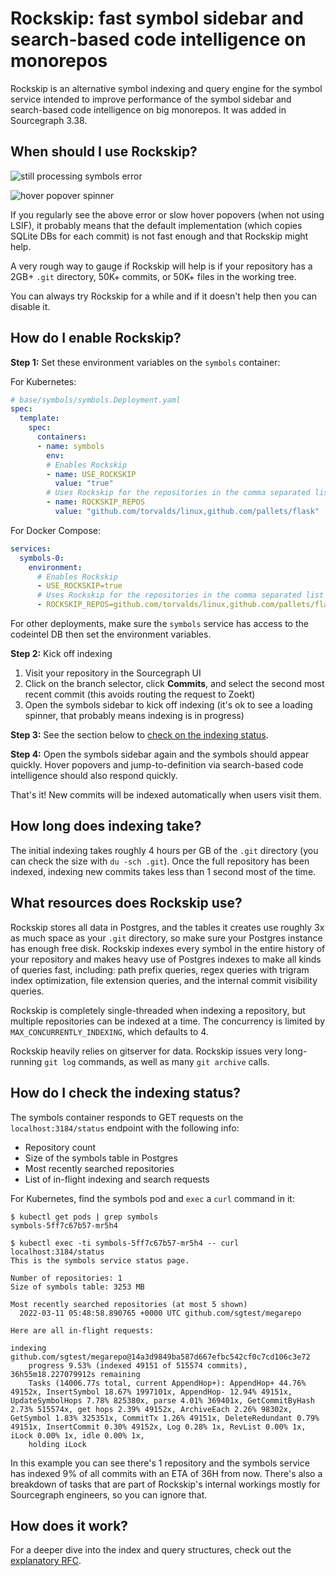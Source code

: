 # Rockskip: fast symbol sidebar and search-based code intelligence on monorepos

Rockskip is an alternative symbol indexing and query engine for the symbol service intended to improve performance of the symbol sidebar and search-based code intelligence on big monorepos. It was added in Sourcegraph 3.38.

## When should I use Rockskip?

![still processing symbols error](https://storage.googleapis.com/sourcegraph-assets/docs/images/code-intelligence/symbol-sidebar-timeout.png)

![hover popover spinner](https://storage.googleapis.com/sourcegraph-assets/docs/images/code-intelligence/hover-popover-spinner.png)

If you regularly see the above error or slow hover popovers (when not using LSIF), it probably means that the default implementation (which copies SQLite DBs for each commit) is not fast enough and that Rockskip might help.

A very rough way to gauge if Rockskip will help is if your repository has a 2GB+ `.git` directory, 50K+ commits, or 50K+ files in the working tree.

You can always try Rockskip for a while and if it doesn't help then you can disable it.

## How do I enable Rockskip?

**Step 1:** Set these environment variables on the `symbols` container:

For Kubernetes:

```yaml
# base/symbols/symbols.Deployment.yaml
spec:
  template:
    spec:
      containers:
      - name: symbols
        env:
        # Enables Rockskip
        - name: USE_ROCKSKIP
          value: "true"
        # Uses Rockskip for the repositories in the comma separated list
        - name: ROCKSKIP_REPOS
          value: "github.com/torvalds/linux,github.com/pallets/flask"
```

For Docker Compose:

```yaml
services:
  symbols-0:
    environment:
      # Enables Rockskip
      - USE_ROCKSKIP=true
      # Uses Rockskip for the repositories in the comma separated list
      - ROCKSKIP_REPOS=github.com/torvalds/linux,github.com/pallets/flask
```

For other deployments, make sure the `symbols` service has access to the codeintel DB then set the environment variables.

**Step 2:** Kick off indexing

1. Visit your repository in the Sourcegraph UI
1. Click on the branch selector, click **Commits**, and select the second most recent commit (this avoids routing the request to Zoekt)
1. Open the symbols sidebar to kick off indexing (it's ok to see a loading spinner, that probably means indexing is in progress)

**Step 3:** See the section below to [check on the indexing status](#how-do-i-check-the-indexing-status).

**Step 4:** Open the symbols sidebar again and the symbols should appear quickly. Hover popovers and jump-to-definition via search-based code intelligence should also respond quickly.

That's it! New commits will be indexed automatically when users visit them.

## How long does indexing take?

The initial indexing takes roughly 4 hours per GB of the `.git` directory (you can check the size with `du -sch .git`). Once the full repository has been indexed, indexing new commits takes less than 1 second most of the time.

## What resources does Rockskip use?

Rockskip stores all data in Postgres, and the tables it creates use roughly 3x as much space as your `.git` directory, so make sure your Postgres instance has enough free disk. Rockskip indexes every symbol in the entire history of your repository and makes heavy use of Postgres indexes to make all kinds of queries fast, including: path prefix queries, regex queries with trigram index optimization, file extension queries, and the internal commit visibility queries.

Rockskip is completely single-threaded when indexing a repository, but multiple repositories can be indexed at a time. The concurrency is limited by `MAX_CONCURRENTLY_INDEXING`, which defaults to 4.

Rockskip heavily relies on gitserver for data. Rockskip issues very long-running `git log` commands, as well as many `git archive` calls.

## How do I check the indexing status?

The symbols container responds to GET requests on the `localhost:3184/status` endpoint with the following info:

- Repository count
- Size of the symbols table in Postgres
- Most recently searched repositories
- List of in-flight indexing and search requests

For Kubernetes, find the symbols pod and `exec` a `curl` command in it:

```
$ kubectl get pods | grep symbols
symbols-5ff7c67b57-mr5h4

$ kubectl exec -ti symbols-5ff7c67b57-mr5h4 -- curl localhost:3184/status
This is the symbols service status page.

Number of repositories: 1
Size of symbols table: 3253 MB

Most recently searched repositories (at most 5 shown)
  2022-03-11 05:48:58.890765 +0000 UTC github.com/sgtest/megarepo

Here are all in-flight requests:

indexing github.com/sgtest/megarepo@14a3d9849ba587d667efbc542cf0c7cd106c3e72
    progress 9.53% (indexed 49151 of 515574 commits), 36h55m18.227079912s remaining
    Tasks (14006.77s total, current AppendHop+): AppendHop+ 44.76% 49152x, InsertSymbol 18.67% 1997101x, AppendHop- 12.94% 49151x, UpdateSymbolHops 7.78% 825380x, parse 4.01% 369401x, GetCommitByHash 2.73% 515574x, get hops 2.39% 49152x, ArchiveEach 2.26% 98302x, GetSymbol 1.83% 325351x, CommitTx 1.26% 49151x, DeleteRedundant 0.79% 49151x, InsertCommit 0.30% 49152x, Log 0.28% 1x, RevList 0.00% 1x, iLock 0.00% 1x, idle 0.00% 1x,
    holding iLock
```

In this example you can see there's 1 repository and the symbols service has indexed 9% of all commits with an ETA of 36H from now. There's also a breakdown of tasks that are part of Rockskip's internal workings mostly for Sourcegraph engineers, so you can ignore that.

## How does it work?

For a deeper dive into the index and query structures, check out the [explanatory RFC](https://docs.google.com/document/d/1sDDpZaWdGtIaiNLNB8QsLwHTvH10fhEKpEa4qcog5vg/edit?usp=sharing).
